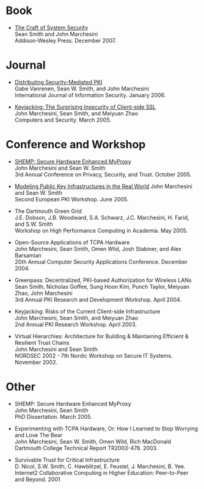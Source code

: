 # Book
- [The Craft of System Security](https://www.amazon.com/Craft-System-Security-Sean-Smith-ebook/dp/B004X1D2SY)  
  Sean Smith and John Marchesini  
  Addison-Wesley Press. December 2007.

# Journal
- [Distributing Security-Mediated PKI](dsem/readme.md)  
  Gabe Vanrenen, Sean W. Smith, and John Marchesini  
  International Journal of Information Security. January 2006.  

- [Keyjacking: The Surprising Insecurity of Client-side SSL](keyjackingcs/readme.md)  
  John Marchesini, Sean Smith, and Meiyuan Zhao  
  Computers and Security. March 2005.  

# Conference and Workshop
- [SHEMP: Secure Hardware Enhanced MyProxy](shemppst/readme.md)  
  John Marchesini and Sean W. Smith  
  3rd Annual Conference on Privacy, Security, and Trust. October 2005.  

- [Modeling Public Key Infrastructures in the Real World](modelingpki/readme.md) 
  John Marchesini and Sean W. Smith  
  Second European PKI Workshop. June 2005.  
  
- The Dartmouth Green Grid  
  J.E. Dobson, J.B. Woodward, S.A. Schwarz, J.C. Marchesini, H. Farid, and S.W. Smith  
  Workshop on High Performance Computing in Academia. May 2005.  
  
- Open-Source Applications of TCPA Hardware  
  John Marchesini, Sean Smith, Omen Wild, Josh Stabiner, and Alex Barsamian  
  20th Annual Computer Security Applications Conference. December 2004.  
  
- Greenpass: Decentralized, PKI-based Authorization for Wireless LANs  
  Sean Smith, Nicholas Goffee, Sung Hoon Kim, Punch Taylor, Meiyuan Zhao, John Marchesini  
  3rd Annual PKI Research and Development Workshop. April 2004.  
  
- Keyjacking: Risks of the Current Client-side Infrastructure  
  John Marchesini, Sean Smith, and Meiyuan Zhao  
  2nd Annual PKI Research Workshop. April 2003.  

- Virtual Hierarchies: Architecture for Building & Maintaining Efficient & Resilient Trust Chains  
  John Marchesini and Sean Smith  
  NORDSEC 2002 - 7th Nordic Workshop on Secure IT Systems. November 2002.  

# Other
- SHEMP: Secure Hardware Enhanced MyProxy  
  John Marchesini, Sean Smith  
  PhD Dissertation. March 2005.  
  
- Experimenting with TCPA Hardware, Or: How I Learned to Stop Worrying and Love The Bear  
  John Marchesini, Sean W. Smith, Omen Wild, Rich MacDonald  
  Dartmouth College Technical Report TR2003-476. 2003.  
  
- Survivable Trust for Critical Infrastructure  
  D. Nicol, S.W. Smith, C. Hawblitzel, E. Feustel, J. Marchesini, B. Yee.  
  Internet2 Collaborative Computing in Higher Education: Peer-to-Peer and Beyond. 2001  

